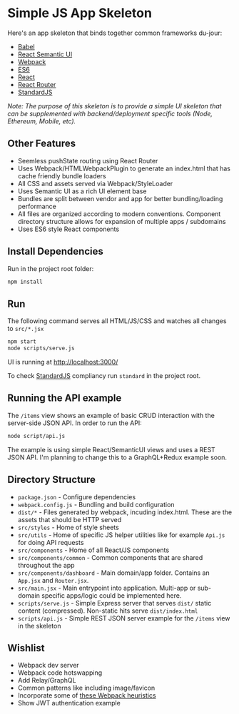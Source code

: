 
# Simple JS App Skeleton

Here's an app skeleton that binds together common frameworks du-jour:

* [Babel](https://babeljs.io/)
* [React Semantic UI](http://react.semantic-ui.com/)
* [Webpack](http://webpack.github.io/)
* [ES6](https://babeljs.io/docs/learn-es2015/)
* [React](https://facebook.github.io/react/)
* [React Router](https://github.com/reactjs/react-router)
* [StandardJS](http://standardjs.com/)

_Note: The purpose of this skeleton is to provide a simple UI skeleton that can be supplemented with backend/deployment specific tools (Node, Ethereum, Mobile, etc)._

## Other Features

* Seemless pushState routing using React Router
* Uses Webpack/HTMLWebpackPlugin to generate an index.html that has cache friendly bundle loaders
* All CSS and assets served via Webpack/StyleLoader
* Uses Semantic UI as a rich UI element base
* Bundles are split between vendor and app for better bundling/loading performance
* All files are organized according to modern conventions. Component directory structure allows for expansion of multiple apps / subdomains
* Uses ES6 style React components

## Install Dependencies

Run in the project root folder:

```bash
npm install
```

## Run

The following command serves all HTML/JS/CSS and watches all changes to `src/*.jsx`

```bash
npm start
node scripts/serve.js
```

UI is running at [http://localhost:3000/](http://localhost:3000/)

To check [StandardJS](http://standardjs.com/) compliancy run `standard` in the project root.

## Running the API example

The `/items` view shows an example of basic CRUD interaction with the server-side JSON API. In order to run the API:

```bash
node script/api.js
```

The example is using simple React/SemanticUI views and uses a REST JSON API. I'm planning to change this to a GraphQL+Redux example soon.

## Directory Structure

* `package.json` - Configure dependencies
* `webpack.config.js` - Bundling and build configuration
* `dist/*` - Files generated by webpack, incuding index.html. These are the assets that should be HTTP served
* `src/styles` - Home of style sheets
* `src/utils` - Home of specific JS helper utilities like for example `Api.js` for doing API requests
* `src/components` - Home of all React/JS components
* `src/components/common` - Common components that are shared throughout the app
* `src/components/dashboard` - Main domain/app folder. Contains an `App.jsx` and `Router.jsx`.
* `src/main.jsx` - Main entrypoint into application. Multi-app or sub-domain specific apps/logic could be implemented here.
* `scripts/serve.js` - Simple Express server that serves `dist/` static content (compressed). Non-static hits serve `dist/index.html`
* `scripts/api.js` - Simple REST JSON server example for the `/items` view in the skeleton

## Wishlist

* Webpack dev server
* Webpack code hotswapping
* Add Relay/GraphQL
* Common patterns like including image/favicon
* Incorporate some of [these Webpack heuristics](https://medium.com/@okonetchnikov/long-term-caching-of-static-assets-with-webpack-1ecb139adb95#.i93zpqhb8)
* Show JWT authentication example
